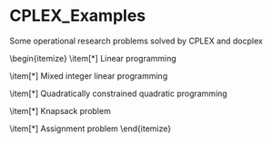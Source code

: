 # CPLEX_Examples
Some operational research problems solved by CPLEX and docplex

\begin{itemize}
  \item[*] Linear programming

  \item[*] Mixed integer linear programming

  \item[*] Quadratically constrained quadratic programming

  \item[*] Knapsack problem

  \item[*] Assignment problem
\end{itemize}
